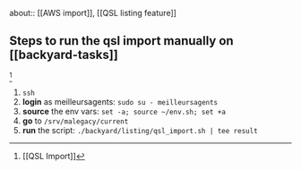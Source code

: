 about:: [[AWS import]], [[QSL listing feature]]
## **Steps** to run the qsl import manually on [[backyard-tasks]] 
[^1]

 1. `ssh`
 2. **login** as meilleursagents: `sudo su - meilleursagents`
 3. **source** the env vars: `set -a; source ~/env.sh; set +a`
 4. **go** to `/srv/malegacy/current`
 5. **run** the script: `./backyard/listing/qsl_import.sh | tee result`

[^1]: [[QSL Import]]
